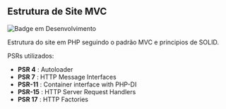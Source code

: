 ## Estrutura de Site MVC
![Badge em Desenvolvimento](https://img.shields.io/badge/status-em%20desenvolvimento-brightgreen)

Estrutura do site em PHP seguindo o padrão MVC e principios de SOLID.

PSRs utilizados:
- **PSR 4** : Autoloader
- **PSR 7** : HTTP Message Interfaces
- **PSR-11** : Container interface with PHP-DI
- **PSR-15** : HTTP Server Request Handlers 
- **PSR 17** : HTTP Factories
